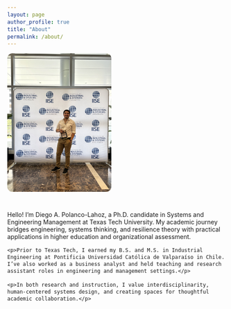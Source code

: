 ```yaml
---
layout: page
author_profile: true
title: "About"
permalink: /about/
---
```


<div style="display: flex; align-items: flex-start; gap: 30px; flex-wrap: wrap;">
  <img src="/images/about-photo.jpg" alt="Diego Polanco Lahoz" style="max-width: 240px; border-radius: 12px;">

  <div style="flex: 1; min-width: 280px;">
    <p>Hello! I’m Diego A. Polanco-Lahoz, a Ph.D. candidate in Systems and Engineering Management at Texas Tech University. My academic journey bridges engineering, systems thinking, and resilience theory with practical applications in higher education and organizational assessment.</p>

    <p>Prior to Texas Tech, I earned my B.S. and M.S. in Industrial Engineering at Pontificia Universidad Católica de Valparaíso in Chile. I’ve also worked as a business analyst and held teaching and research assistant roles in engineering and management settings.</p>

    <p>In both research and instruction, I value interdisciplinarity, human-centered systems design, and creating spaces for thoughtful academic collaboration.</p>
  </div>
</div>

